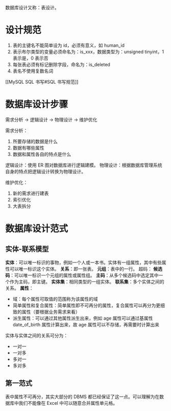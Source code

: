 数据库设计又称：表设计。

# 设计规范

1. 表的主键名不能简单设为 id，必须有意义，如 human_id
2. 表示布尔类型的变量必须命名为：is_xxx，数据类型为：unsigned tinyint，1 表示是，0 表示否
3. 每张表必须有标记删除字段，命名为：is_deleted
4. 表名不使用复数名词

[[MySQL SQL 书写#SQL 书写规范]]

# 数据库设计步骤

需求分析 → 逻辑设计 → 物理设计 → 维护优化

需求分析：

1. 所要存储的数据是什么
2. 数据有哪些属性
3. 数据和属性各自的特点是什么

逻辑设计：使用 ER 图对数据库进行逻辑建模。
物理设计：根据数据库管理系统自身的特点把逻辑设计转换为物理设计。

维护优化：

1. 新的需求进行建表
2. 索引优化
3. 大表拆分

# 数据库设计范式

## 实体-联系模型

**实体**：可以唯一标识的事物，例如一个人或一本书。实体有一组属性，其中有些属性可以唯一标识这个实体。
**关系**：即一张表。
**元组**：表中的一行。
超码：
**候选码**：可以唯一标识一个元组的属性或属性组。
**主码**：从多个候选码中选定其中一个作为主码，即主键。
**实体集**：相同类型的一组实体。
**联系集**：多个实体之间的关系。
**属性**：

- 域：每个属性可取值的范围称为该属性的域
- 简单属性和复合属性：简单属性即不可再分的属性，复合属性可以再分为更细致的属性（要根据业务需求来看）
- 派生属性：可以通过其他属性派生出来，例如 age 属性可以通过基属性 date_of_birth 属性计算出来，故 age 属性可以不存储，再需要时计算出来

实体与实体之间的关系可分为：

- 一对一
- 一对多
- 多对一
- 多对多

## 第一范式

表中属性不可再分，其实大部分的 DBMS 都已经保证了这一点。可以理解为在数据库中我们不能像在 Excel 中可以随意合并属性单元格。
